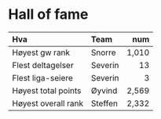 # Hall of fame

| Hva                 | Team        | num   |
| :------------------ | :--------   | ----: |
| Høyest gw rank      | Snorre 	    | 1,010 |
| Flest deltagelser   | Severin 	  | 13    |
| Flest liga-seiere   | Severin 	  | 3     |
| Høyest total points | Øyvind  	  | 2,569 |
| Høyest overall rank | Steffen  	  | 2,332 |
